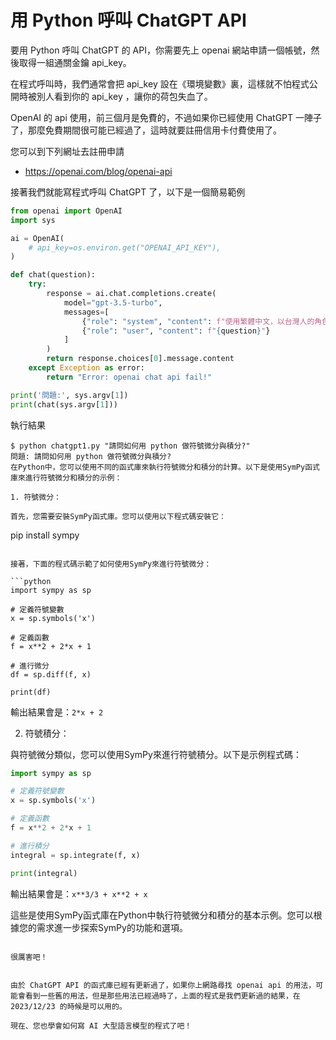 # 用 Python 呼叫 ChatGPT API

要用 Python 呼叫 ChatGPT 的 API，你需要先上 openai 網站申請一個帳號，然後取得一組通關金鑰 api_key。

在程式呼叫時，我們通常會把 api_key 設在《環境變數》裏，這樣就不怕程式公開時被別人看到你的 api_key ，讓你的荷包失血了。

OpenAI 的 api 使用，前三個月是免費的，不過如果你已經使用 ChatGPT 一陣子了，那麼免費期間很可能已經過了，這時就要註冊信用卡付費使用了。

您可以到下列網址去註冊申請

* https://openai.com/blog/openai-api


接著我們就能寫程式呼叫 ChatGPT 了，以下是一個簡易範例

```py
from openai import OpenAI
import sys

ai = OpenAI(
    # api_key=os.environ.get("OPENAI_API_KEY"),
)

def chat(question):
    try:
        response = ai.chat.completions.create(
            model="gpt-3.5-turbo",
            messages=[
                {"role": "system", "content": f"使用繁體中文，以台灣人的角色回答"},
                {"role": "user", "content": f"{question}"}
            ]
        )
        return response.choices[0].message.content
    except Exception as error:
        return "Error: openai chat api fail!"

print('問題:', sys.argv[1])
print(chat(sys.argv[1]))
```

執行結果

```
$ python chatgpt1.py "請問如何用 python 做符號微分與積分?"
問題: 請問如何用 python 做符號微分與積分?
在Python中，您可以使用不同的函式庫來執行符號微分和積分的計算。以下是使用SymPy函式庫來進行符號微分和積分的示例：

1. 符號微分：

首先，您需要安裝SymPy函式庫。您可以使用以下程式碼安裝它：

```
pip install sympy
```

接著，下面的程式碼示範了如何使用SymPy來進行符號微分：

```python
import sympy as sp

# 定義符號變數
x = sp.symbols('x')

# 定義函數
f = x**2 + 2*x + 1

# 進行微分
df = sp.diff(f, x)

print(df)
```

輸出結果會是：`2*x + 2`

2. 符號積分：

與符號微分類似，您可以使用SymPy來進行符號積分。以下是示例程式碼：

```python
import sympy as sp

# 定義符號變數
x = sp.symbols('x')

# 定義函數
f = x**2 + 2*x + 1

# 進行積分
integral = sp.integrate(f, x)

print(integral)
```

輸出結果會是：`x**3/3 + x**2 + x`

這些是使用SymPy函式庫在Python中執行符號微分和積分的基本示例。您可以根據您的需求進一步探索SymPy的功能和選項。
```

很厲害吧！


由於 ChatGPT API 的函式庫已經有更新過了，如果你上網路尋找 openai api 的用法，可能會看到一些舊的用法，但是那些用法已經過時了，上面的程式是我們更新過的結果，在 2023/12/23 的時候是可以用的。

現在、您也學會如何寫 AI 大型語言模型的程式了吧！
